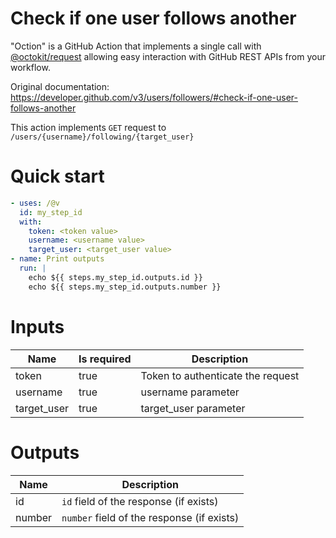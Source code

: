 # Check if one user follows another

"Oction" is a GitHub Action that implements a single call with 
[@octokit/request](https://www.npmjs.com/package/@octokit/request)
allowing easy interaction with GitHub REST APIs from your workflow.

Original documentation: https://developer.github.com/v3/users/followers/#check-if-one-user-follows-another

This action implements `GET` request to `/users/{username}/following/{target_user}`


# Quick start

```yaml
- uses: /@v
  id: my_step_id
  with:
    token: <token value>
    username: <username value>
    target_user: <target_user value>
- name: Print outputs
  run: |
    echo ${{ steps.my_step_id.outputs.id }}
    echo ${{ steps.my_step_id.outputs.number }}
```


# Inputs

| Name | Is required | Description |
|---|---|---|
|token|true|Token to authenticate the request
|username|true|username parameter
|target_user|true|target_user parameter

# Outputs

| Name | Description |
|---|---|
|id|`id` field of the response (if exists)|
|number|`number` field of the response (if exists)|

